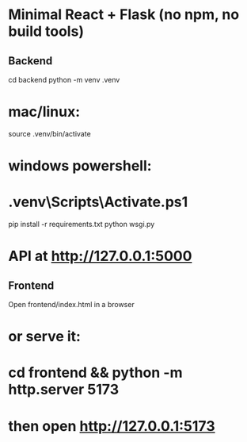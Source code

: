 # Minimal React + Flask (no npm, no build tools)

## Backend
cd backend
python -m venv .venv
# mac/linux:
source .venv/bin/activate
# windows powershell:
# .venv\Scripts\Activate.ps1
pip install -r requirements.txt
python wsgi.py
# API at http://127.0.0.1:5000

## Frontend
Open frontend/index.html in a browser
# or serve it:
# cd frontend && python -m http.server 5173
# then open http://127.0.0.1:5173
